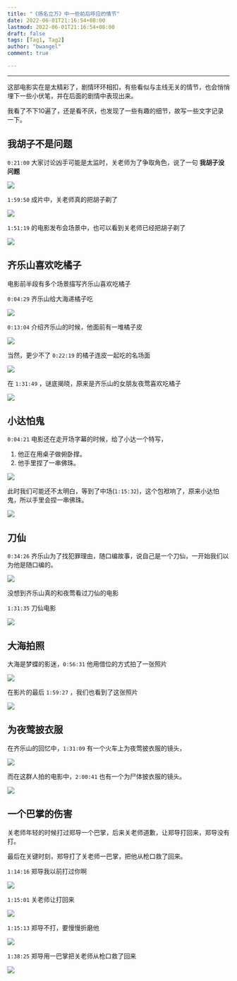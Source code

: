 ```yaml
---
title: "《扬名立万》中一些前后呼应的情节"
date: 2022-06-01T21:16:54+08:00
lastmod: 2022-06-01T21:16:54+08:00
draft: false
tags: [Tag1, Tag2]
author: "bwangel"
comment: true

---
```


<!--more-->
---

这部电影实在是太精彩了，剧情环环相扣，有些看似与主线无关的情节，也会悄悄埋下一些小伏笔，并在后面的剧情中表现出来。

我看了不下10遍了，还是看不厌，也发现了一些有趣的细节，故写一些文字记录一下。

## 我胡子不是问题

`0:21:00` 大家讨论凶手可能是太监时，关老师为了争取角色，说了一句 __我胡子没问题__

![](https://passage-1253400711.cos.ap-beijing.myqcloud.com/2022-06-01-213628.png)

`1:59:50` 成片中，关老师真的把胡子剃了

![](https://passage-1253400711.cos.ap-beijing.myqcloud.com/2022-06-01-213925.png)

`1:51:19` 的电影发布会场景中，也可以看到关老师已经把胡子剃了

![](https://passage-1253400711.cos.ap-beijing.myqcloud.com/2022-06-01-214112.png)

## 齐乐山喜欢吃橘子

电影前半段有多个场景描写齐乐山喜欢吃橘子

`0:04:29` 齐乐山给大海递橘子吃

![](https://passage-1253400711.cos.ap-beijing.myqcloud.com/2022-06-01-220356.png)

`0:13:04` 介绍齐乐山的时候，他面前有一堆橘子皮

![](https://passage-1253400711.cos.ap-beijing.myqcloud.com/2022-06-01-215411.png)

当然，更少不了 `0:22:19` 的橘子连皮一起吃的名场面

![](https://passage-1253400711.cos.ap-beijing.myqcloud.com/2022-06-01-220809.png)

在 `1:31:49` ，谜底揭晓，原来是齐乐山的女朋友夜莺喜欢吃橘子

![](https://passage-1253400711.cos.ap-beijing.myqcloud.com/2022-06-01-221003.png)

## 小达怕鬼

`0:04:21` 电影还在走开场字幕的时候，给了小达一个特写，

1. 他正在用桌子做俯卧撑。
2. 他手里捏了一串佛珠。

![](https://passage-1253400711.cos.ap-beijing.myqcloud.com/2022-06-01-215922.png)

此时我们可能还不太明白，等到了中场(`1:15:32`)，这个包袱响了，原来小达怕鬼，所以手里会捏一串佛珠。

![](https://passage-1253400711.cos.ap-beijing.myqcloud.com/2022-06-01-221259.png)

## 刀仙

`0:34:26` 齐乐山为了找犯罪理由，随口编故事，说自己是一个刀仙，一开始我们以为他是随口编的。

![](https://passage-1253400711.cos.ap-beijing.myqcloud.com/2022-06-01-221540.png)

没想到齐乐山真的和夜莺看过刀仙的电影

`1:31:35` 刀仙电影

![](https://passage-1253400711.cos.ap-beijing.myqcloud.com/2022-06-01-221914.png)

## 大海拍照

大海是梦蝶的影迷，`0:56:31` 他用借位的方式拍了一张照片

![](https://passage-1253400711.cos.ap-beijing.myqcloud.com/2022-06-01-222710.png)

在影片的最后 `1:59:27` ，我们也看到了这张照片

![](https://passage-1253400711.cos.ap-beijing.myqcloud.com/2022-06-01-222826.png)

## 为夜莺披衣服

在齐乐山的回忆中，`1:31:09` 有一个火车上为夜莺披衣服的镜头，

![](https://passage-1253400711.cos.ap-beijing.myqcloud.com/2022-06-01-224635.png)

而在这群人拍的电影中，`2:00:41` 也有一个为尸体披衣服的镜头。

![](https://passage-1253400711.cos.ap-beijing.myqcloud.com/2022-06-01-224711.png)

## 一个巴掌的伤害

关老师年轻的时候打过郑导一个巴掌，后来关老师道歉，让郑导打回来，郑导没有打。

最后在关键时刻，郑导打了关老师一巴掌，把他从枪口救了回来。

`1:14:16` 郑导我以前打过你啊

![](https://passage-1253400711.cos.ap-beijing.myqcloud.com/2022-06-01-224539.png)

`1:15:01` 关老师让打回来

![](https://passage-1253400711.cos.ap-beijing.myqcloud.com/2022-06-01-224549.png)

`1:15:13` 郑导不打，要慢慢折磨他

![](https://passage-1253400711.cos.ap-beijing.myqcloud.com/2022-06-01-224603.png)

`1:38:25` 郑导用一巴掌把关老师从枪口救了回来

![](https://passage-1253400711.cos.ap-beijing.myqcloud.com/2022-06-01-224612.png)
